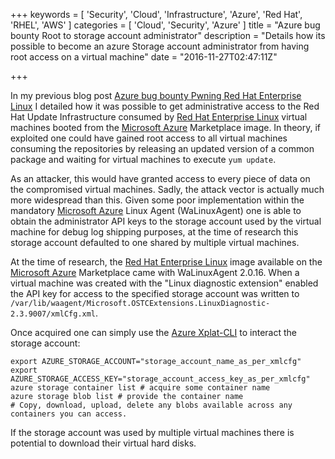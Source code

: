 +++
keywords = [
  'Security',
  'Cloud',
  'Infrastructure',
  'Azure',
  'Red Hat',
  'RHEL',
  'AWS'
]
categories = [
  'Cloud',
  'Security',
  'Azure'
]
title = "Azure bug bounty Root to storage account administrator"
description = "Details how its possible to become an azure Storage account administrator from having root access on a virtual machine"
date = "2016-11-27T02:47:11Z"

+++

In my previous blog post [Azure bug bounty Pwning Red Hat Enterprise Linux](http://ianduffy.ie/blog/2016/11/26/azure-bug-bounty-pwning-red-hat-enterprise-linux/) I detailed how it was possible to get administrative access to the Red Hat Update Infrastructure consumed by [Red Hat Enterprise Linux](https://www.redhat.com/en/technologies/linux-platforms/enterprise-linux) virtual machines booted from the [Microsoft Azure](https://azure.microsoft.com) Marketplace image. In theory, if exploited one could have gained root access to all virtual machines consuming the repositories by releasing an updated version of a common package and waiting for virtual machines to execute `yum update`.

As an attacker, this would have granted access to every piece of data on the compromised virtual machines. Sadly, the attack vector is actually much more widespread than this. Given some poor implementation within the mandatory [Microsoft Azure](https://azure.microsoft.com) Linux Agent (WaLinuxAgent) one is able to obtain the administrator API keys to the storage account used by the virtual machine for debug log shipping purposes, at the time of research this storage account defaulted to one shared by multiple virtual machines.

At the time of research, the [Red Hat Enterprise Linux](https://www.redhat.com/en/technologies/linux-platforms/enterprise-linux) image available on the [Microsoft Azure](https://azure.microsoft.com) Marketplace came with WaLinuxAgent 2.0.16. When a virtual machine was created with the "Linux diagnostic extension" enabled the API key for access to the specified storage account was written to `/var/lib/waagent/Microsoft.OSTCExtensions.LinuxDiagnostic-2.3.9007/xmlCfg.xml`.

Once acquired one can simply use the [Azure Xplat-CLI](https://github.com/Azure/azure-xplat-cli) to interact the storage account:

```
export AZURE_STORAGE_ACCOUNT="storage_account_name_as_per_xmlcfg"
export AZURE_STORAGE_ACCESS_KEY="storage_account_access_key_as_per_xmlcfg"
azure storage container list # acquire some container name
azure storage blob list # provide the container name
# Copy, download, upload, delete any blobs available across any containers you can access.
```

If the storage account was used by multiple virtual machines there is potential to download their virtual hard disks.

